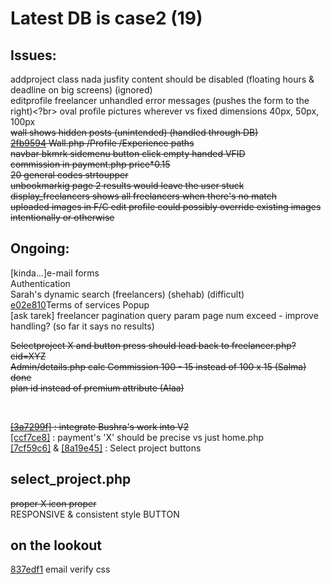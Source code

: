 # Latest DB is case2 (19)

## Issues:
addproject class nada jusfity content should be disabled (floating hours & deadline on big screens) (ignored)</br>
editprofile freelancer unhandled error messages (pushes the form to the right)<?br>
oval profile pictures wherever vs fixed dimensions 40px, 50px, 100px </br>
~~wall shows hidden posts (unintended) (handled through DB)~~ </br>
~~[2fb9594](https://github.com/ShehabSerry/Case-2-Team-2/commit/2fb959458b45ad13893b0722c5c6c885e297336f) Wall.php /Profile /Experience paths~~ </br>
~~navbar bkmrk sidemenu button click empty handed VFID~~ </br>
~~commission in payment.php price*0.15~~</br>
~~20 general codes strtoupper~~</br>
~~unbookmarkig page 2 results would leave the user stuck~~</br>
~~display_freelancers shows all freelancers when there's no match~~</br>
~~uploaded images in F/C edit profile could possibly override existing images intentionally or otherwise </br>~~

## Ongoing:
[kinda...]e-mail forms </br>
Authentication </br>
Sarah's dynamic search (freelancers) (shehab) (difficult) </br>
[e02e810](https://github.com/ShehabSerry/Case-2-Team-2/commit/e02e810f89ead924704212c5d8f5324a6c3fbe4b)Terms of services Popup </br>
[ask tarek] freelancer pagination query param page num exceed - improve handling? (so far it says no results) </br>

~~Selectproject X and button press should lead back to freelancer.php?cid=XYZ~~ </br>
~~Admin/details.php calc Commission 100 - 15 instead of 100 x 15 (Salma) done~~ </br>
~~plan id instead of premium attribute (Alaa)~~ </br>

</br>

~~[[3a7299f]](https://github.com/ShehabSerry/Case-2-Team-2/commit/3a7299ff682cfab3e4787cb7ead68dcf921bc063) : integrate Bushra's work into V2~~ </br>
[[ccf7ce8]](https://github.com/ShehabSerry/Case-2-Team-2/commit/ccf7ce81c1e1d9bbaff692db86e44a9f813bc379) : payment's 'X' should be precise vs just home.php </br>
[[7cf59c6]](https://github.com/ShehabSerry/Case-2-Team-2/commit/7cf59c6a8064e05277564abdd32283aae30ddc55) & [[8a19e45]](https://github.com/ShehabSerry/Case-2-Team-2/commit/8a19e4587d76e7159dcdc9592ea2139172cef217) : Select project buttons </br>

## select_project.php
~~proper X icon proper~~</br>
RESPONSIVE & consistent style BUTTON </br>

## on the lookout
[837edf1](https://github.com/ShehabSerry/Case-2-Team-2/commit/837edf17cb25fc40f72170f98716561400b9e1fa) email verify css </br>

